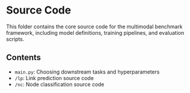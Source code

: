 # Source Code

This folder contains the core source code for the multimodal benchmark framework, including model definitions, training pipelines, and evaluation scripts.

## Contents
- `main.py`: Choosing downstream tasks and hyperparameters
- `/lp`: Link prediction source code
- `/nc`: Node classification source code